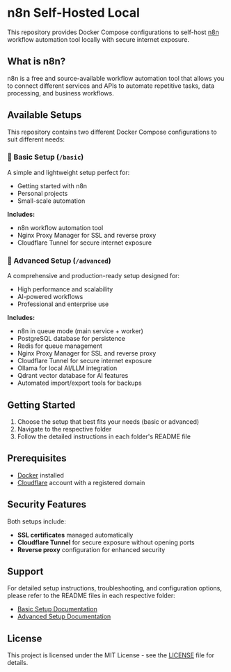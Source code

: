 # n8n Self-Hosted Local

This repository provides Docker Compose configurations to self-host [n8n](https://n8n.io/) workflow automation tool locally with secure internet exposure.

## What is n8n?

n8n is a free and source-available workflow automation tool that allows you to connect different services and APIs to automate repetitive tasks, data processing, and business workflows.

## Available Setups

This repository contains two different Docker Compose configurations to suit different needs:

### 📁 Basic Setup (`/basic`)

A simple and lightweight setup perfect for:

- Getting started with n8n
- Personal projects
- Small-scale automation

**Includes:**

- n8n workflow automation tool
- Nginx Proxy Manager for SSL and reverse proxy
- Cloudflare Tunnel for secure internet exposure

### 📁 Advanced Setup (`/advanced`)

A comprehensive and production-ready setup designed for:

- High performance and scalability
- AI-powered workflows
- Professional and enterprise use

**Includes:**

- n8n in queue mode (main service + worker)
- PostgreSQL database for persistence
- Redis for queue management
- Nginx Proxy Manager for SSL and reverse proxy
- Cloudflare Tunnel for secure internet exposure
- Ollama for local AI/LLM integration
- Qdrant vector database for AI features
- Automated import/export tools for backups

## Getting Started

1. Choose the setup that best fits your needs (basic or advanced)
2. Navigate to the respective folder
3. Follow the detailed instructions in each folder's README file

## Prerequisites

- [Docker](https://docs.docker.com/get-docker/) installed
- [Cloudflare](https://www.cloudflare.com/) account with a registered domain

## Security Features

Both setups include:

- **SSL certificates** managed automatically
- **Cloudflare Tunnel** for secure exposure without opening ports
- **Reverse proxy** configuration for enhanced security

## Support

For detailed setup instructions, troubleshooting, and configuration options, please refer to the README files in each respective folder:

- [Basic Setup Documentation](./basic/README.md)
- [Advanced Setup Documentation](./advanced/README.md)

## License

This project is licensed under the MIT License - see the [LICENSE](LICENSE) file for details.
